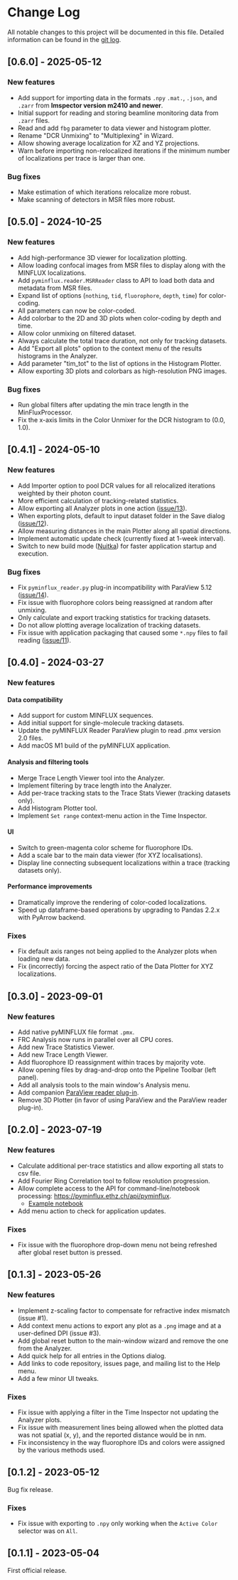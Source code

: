 # Change Log

All notable changes to this project will be documented in this file. Detailed information can be found in the [git log](https://github.com/bsse-scf/pyMINFLUX/commits/master/).

## [0.6.0] - 2025-05-12

### New features

* Add support for importing data in the formats `.npy` `.mat.`, `.json`, and `.zarr` 
  from **Imspector version m2410 and newer**. 
* Initial support for reading and storing beamline monitoring data from `.zarr` files.
* Read and add `fbg` parameter to data viewer and histogram plotter.
* Rename "DCR Unmixing" to "Multiplexing" in Wizard.
* Allow showing average localization for XZ and YZ projections.
* Warn before importing non-relocalized iterations if the minimum number of 
  localizations per trace is larger than one.

### Bug fixes

* Make estimation of which iterations relocalize more robust.
* Make scanning of detectors in MSR files more robust.

## [0.5.0] - 2024-10-25

### New features

* Add high-performance 3D viewer for localization plotting.
* Allow loading confocal images from MSR files to display along with the MINFLUX localizations.
* Add `pyminflux.reader.MSRReader` class to API to load both data and metadata from MSR files.
* Expand list of options (`nothing`, `tid`, `fluorophore`, `depth`, `time`) for color-coding.
* All parameters can now be color-coded. 
* Add colorbar to the 2D and 3D plots when color-coding by depth and time.
* Allow color unmixing on filtered dataset.
* Always calculate the total trace duration, not only for tracking datasets.
* Add "Export all plots" option to the context menu of the results histograms in the Analyzer.
* Add parameter "tim_tot" to the list of options in the Histogram Plotter.
* Allow exporting 3D plots and colorbars as high-resolution PNG images.

### Bug fixes

* Run global filters after updating the min trace length in the MinFluxProcessor.
* Fix the x-axis limits in the Color Unmixer for the DCR histogram to (0.0, 1.0).

## [0.4.1] - 2024-05-10

### New features

* Add Importer option to pool DCR values for all relocalized iterations weighted by their photon count.
* More efficient calculation of tracking-related statistics.
* Allow exporting all Analyzer plots in one action ([issue/13](https://github.com/bsse-scf/pyMINFLUX/issues/13)).
* When exporting plots, default to input dataset folder in the Save dialog ([issue/12](https://github.com/bsse-scf/pyMINFLUX/issues/12)).
* Allow measuring distances in the main Plotter along all spatial directions.
* Implement automatic update check (currently fixed at 1-week interval).
* Switch to new build mode ([Nuitka](https://nuitka.net/)) for faster application startup and execution.

### Bug fixes

* Fix `pyminflux_reader.py` plug-in incompatibility with ParaView 5.12 ([issue/14](https://github.com/bsse-scf/pyMINFLUX/issues/14)).
* Fix issue with fluorophore colors being reassigned at random after unmixing.
* Only calculate and export tracking statistics for tracking datasets.
* Do not allow plotting average localization of tracking datasets.
* Fix issue with application packaging that caused some `*.npy` files to fail reading ([issue/11](https://github.com/bsse-scf/pyMINFLUX/issues/11)).

## [0.4.0] - 2024-03-27

### New features 

#### Data compatibility
* Add support for custom MINFLUX sequences.
* Add initial support for single-molecule tracking datasets.
* Update the pyMINFLUX Reader ParaView plugin to read .pmx version 2.0 files.
* Add macOS M1 build of the pyMINFLUX application.

#### Analysis and filtering tools
* Merge Trace Length Viewer tool into the Analyzer.
* Implement filtering by trace length into the Analyzer.
* Add per-trace tracking stats to the Trace Stats Viewer (tracking datasets only).
* Add Histogram Plotter tool.
* Implement `Set range` context-menu action in the Time Inspector.

#### UI
* Switch to green-magenta color scheme for fluorophore IDs.
* Add a scale bar to the main data viewer (for XYZ localisations).
* Display line connecting subsequent localizations within a trace (tracking datasets only).

#### Performance improvements
* Dramatically improve the rendering of color-coded localizations.
* Speed up dataframe-based operations by upgrading to Pandas 2.2.x with PyArrow backend.

### Fixes

* Fix default axis ranges not being applied to the Analyzer plots when loading new data.
* Fix (incorrectly) forcing the aspect ratio of the Data Plotter for XYZ localizations.

## [0.3.0] - 2023-09-01

### New features

* Add native pyMINFLUX file format `.pmx`.
* FRC Analysis now runs in parallel over all CPU cores.
* Add new Trace Statistics Viewer.
* Add new Trace Length Viewer.
* Add fluorophore ID reassignment within traces by majority vote.
* Allow opening files by drag-and-drop onto the Pipeline Toolbar (left panel).
* Add all analysis tools to the main window's Analysis menu.
* Add companion [ParaView reader plug-in](https://github.com/bsse-scf/pyMINFLUX/tree/master/paraview_plugins).
* Remove 3D Plotter (in favor of using ParaView and the ParaView reader plug-in).

## [0.2.0] - 2023-07-19

### New features

* Calculate additional per-trace statistics and allow exporting all stats to csv file.
* Add Fourier Ring Correlation tool to follow resolution progression.
* Allow complete access to the API for command-line/notebook processing: https://pyminflux.ethz.ch/api/pyminflux.
  * [Example notebook](examples/processing.ipynb)
* Add menu action to check for application updates.

### Fixes

* Fix issue with the fluorophore drop-down menu not being refreshed after global reset button is pressed.

## [0.1.3] - 2023-05-26

### New features

* Implement z-scaling factor to compensate for refractive index mismatch (issue #1).
* Add context menu actions to export any plot as a `.png` image and at a user-defined DPI (issue #3).
* Add global reset button to the main-window wizard and remove the one from the Analyzer.
* Add quick help for all entries in the Options dialog.
* Add links to code repository, issues page, and mailing list to the Help menu.
* Add a few minor UI tweaks.

### Fixes

* Fix issue with applying a filter in the Time Inspector not updating the Analyzer plots.
* Fix issue with measurement lines being allowed when the plotted data was not spatial (x, y), and the reported distance would be in nm.
* Fix inconsistency in the way fluorophore IDs and colors were assigned by the various methods used.

## [0.1.2] - 2023-05-12

Bug fix release.

### Fixes

* Fix issue with exporting to `.npy` only working when the `Active Color` selector was on `All`.

## [0.1.1] - 2023-05-04

First official release.
